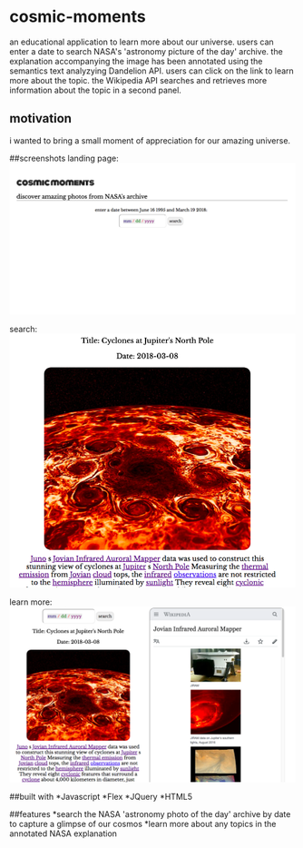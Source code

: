 # cosmic-moments
an educational application to learn more about our universe. users can enter a date to search NASA's 'astronomy picture of the day' archive. the explanation accompanying the image has been annotated using the semantics text analyzying Dandelion API. users can click on the link to learn more about the topic. the Wikipedia API searches and retrieves more information about the topic in a second panel. 

## motivation
i wanted to bring a small moment of appreciation for our amazing universe.

##screenshots
landing page:
![landing page](images/cosmic-moments_1.png)

search:
![search](images/cosmic-moments_2.png)

learn more:
![annotated text search](images/cosmic-moments_3.png)

##built with
*Javascript
*Flex
*JQuery
*HTML5

##features
*search the NASA 'astronomy photo of the day' archive by date to capture a glimpse of our cosmos
*learn more about any topics in the annotated NASA explanation 

